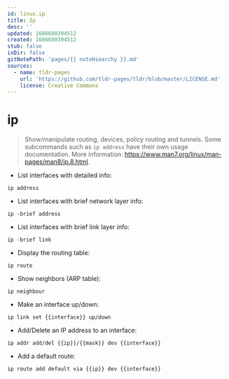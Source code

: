 ```yaml
---
id: linux.ip
title: Ip
desc: ''
updated: 1686680394512
created: 1686680394512
stub: false
isDir: false
gitNotePath: 'pages/{{ noteHiearchy }}.md'
sources:
  - name: tldr-pages
    url: 'https://github.com/tldr-pages/tldr/blob/master/LICENSE.md'
    license: Creative Commons
---
```

# ip

> Show/manipulate routing, devices, policy routing and tunnels.
> Some subcommands such as `ip address` have their own usage documentation.
> More information: <https://www.man7.org/linux/man-pages/man8/ip.8.html>.

- List interfaces with detailed info:

`ip address`

- List interfaces with brief network layer info:

`ip -brief address`

- List interfaces with brief link layer info:

`ip -brief link`

- Display the routing table:

`ip route`

- Show neighbors (ARP table):

`ip neighbour`

- Make an interface up/down:

`ip link set {{interface}} up/down`

- Add/Delete an IP address to an interface:

`ip addr add/del {{ip}}/{{mask}} dev {{interface}}`

- Add a default route:

`ip route add default via {{ip}} dev {{interface}}`


